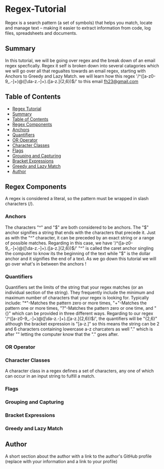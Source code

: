 # Regex-Tutorial

Regex is a search pattern (a set of symbols) that helps you match, locate and manage text – making it easier to extract information from code, log files, spreadsheets and documents.

## Summary

In this tutorial, we will be going over regex and the break down of an email regex specfically. Regex it self is broken down into several catagories which we will go over all that regualtes towards an email regex, starting with Anchors to Greedy and Lazy Match.
we will learn how this regex '/^([a-z0-9_\.-]+)@([\da-z\.-]+)\.([a-z\.]{2,6})$/' to this email fh23@gmail.com 

## Table of Contents

- [Regex Tutorial](#regex-tutorial)
- [Summary](#summary)
- [Table of Contents](#table-of-contents)
- [Regex Components](#regex-components)
- [Anchors](#anchors)
- [Quantifiers](#quantifiers)
- [OR Operator](#or-operator)
- [Character Classes](#character-classes)
- [Flags](#flags)
- [Grouping and Capturing](#grouping-and-capturing)
- [Bracket Expressions](#bracket-expressions)
- [Greedy and Lazy Match](#greedy-and-lazy-match)
- [Author](#author)

## Regex Components

A regex is considered a literal, so the pattern must be wrapped in slash characters (/).

### Anchors

The characters "^" and "$" are both considered to be anchors. The "$" anchor signifies a string that ends with the characters that precede it. Just as with the "^" character, it can be preceded by an exact string or a range of possible matches. Regarding in this case, we have '/^([a-z0-9_\.-]+)@([\da-z\.-]+)\.([a-z\.]{2,6})$/' 
"^" is called the caret anchor singling the computer to know its the beginning of the text while "$" is the dollar anchor and it signifies the end of a text.
As we go down this tutorial we will go over what's in between the anchors !

### Quantifiers

Quantifiers set the limits of the string that your regex matches (or an individual section of the string). They frequently include the minimum and maximum number of characters that your regex is looking for. Typically include: "*"-Matches the pattern zero or more times, "+"-Matches the pattern one or more times, "?"-Matches the pattern zero or one time, and "{}" which can be provided in three different ways. Regarding to our regex '/^([a-z0-9_\.-]+)@([\da-z\.-]+)\.([a-z\.]{2,6})$/',
the quantifiers will be "{2,6}" although the bracket expression is "[a-z\.]" so this means the string can be 2 and 6 characters containing lowercase a-z charcaters as well "." which is after "\" letting the computer know that the "." goes after. 

### OR Operator

### Character Classes

A character class in a regex defines a set of characters, any one of which can occur in an input string to fulfill a match.

### Flags

### Grouping and Capturing

### Bracket Expressions

### Greedy and Lazy Match


## Author

A short section about the author with a link to the author's GitHub profile (replace with your information and a link to your profile)
